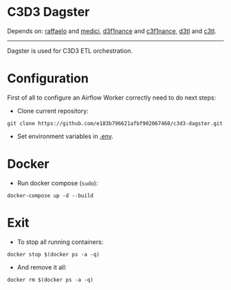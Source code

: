 # C3D3 Dagster
Depends on: [raffaelo](https://github.com/e183b796621afbf902067460/raffaelo) and [medici](https://github.com/e183b796621afbf902067460/medici), [d3f1nance](https://github.com/e183b796621afbf902067460/d3f1nance) and [c3f1nance](https://github.com/e183b796621afbf902067460/c3f1nance), [d3tl](https://github.com/e183b796621afbf902067460/d3tl) and [c3tl](https://github.com/e183b796621afbf902067460/c3tl).

---

Dagster is used for C3D3 ETL orchestration.

# Configuration

First of all to configure an Airflow Worker correctly need to do next steps:

- Clone current repository:
```
git clone https://github.com/e183b796621afbf902067460/c3d3-dagster.git
```

- Set environment variables in [.env](https://github.com/e183b796621afbf902067460/c3d3-dagster/blob/master/c3d3/.env).

# Docker

- Run docker compose (`sudo`):
```
docker-compose up -d --build
```

# Exit
- To stop all running containers:
```
docker stop $(docker ps -a -q)
```
- And remove it all:
```
docker rm $(docker ps -a -q)
```
